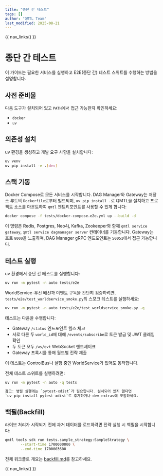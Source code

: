 ```yaml
---
title: "종단 간 테스트"
tags: []
author: "QMTL Team"
last_modified: 2025-08-21
---
```


{{ nav_links() }}

# 종단 간 테스트

이 가이드는 필요한 서비스를 실행하고 E2E(종단 간) 테스트 스위트를 수행하는 방법을 설명합니다.

## 사전 준비물

다음 도구가 설치되어 있고 `PATH`에서 접근 가능한지 확인하세요:

- `docker`
- `uv`

## 의존성 설치

uv 환경을 생성하고 개발 요구 사항을 설치합니다:

```bash
uv venv
uv pip install -e .[dev]
```

## 스택 기동

Docker Compose로 모든 서비스를 시작합니다. DAG Manager와 Gateway는 저장소 루트의
`Dockerfile`로부터 빌드되며, `uv pip install .`로 QMTL을 설치하고 프로젝트 소스를
마운트하여 `qmtl` 엔트리포인트를 사용할 수 있게 합니다:

```bash
docker compose -f tests/docker-compose.e2e.yml up --build -d
```

이 명령은 Redis, Postgres, Neo4j, Kafka, Zookeeper와 함께 `qmtl service gateway`,
`qmtl service dagmanager server` 컨테이너를 기동합니다. Gateway는 포트 `8000`을
노출하며, DAG Manager gRPC 엔드포인트는 `50051`에서 접근 가능합니다.

## 테스트 실행

uv 환경에서 종단 간 테스트를 실행합니다:

```bash
uv run -m pytest -n auto tests/e2e
```

WorldService-우선 배선과 이벤트 구독을 간단히 검증하려면,
`tests/e2e/test_worldservice_smoke.py`의 스모크 테스트를 실행하세요:

```bash
uv run -m pytest -n auto tests/e2e/test_worldservice_smoke.py -q
```

테스트는 다음을 수행합니다:

- Gateway `/status` 엔드포인트 헬스 체크
- 서로 다른 두 `world_id`에 대해 `/events/subscribe`로 토큰 발급 및 JWT 클레임 확인
- 두 토큰 모두 `/ws/evt` WebSocket 핸드셰이크
- Gateway 프록시를 통해 월드별 전략 제출

이 테스트는 ControlBus나 실행 중인 WorldService가 없어도 동작합니다.

전체 테스트 스위트를 실행하려면:

```bash
uv run -m pytest -n auto -q tests

참고: 병렬 실행에는 `pytest-xdist`가 필요합니다. 설치되어 있지 않다면
`uv pip install pytest-xdist`로 추가하거나 dev extras에 포함하세요.
```

## 백필(Backfill)

라이브 처리가 시작되기 전에 과거 데이터를 로드하려면 전략 실행 시 백필을 시작합니다:

```bash
qmtl tools sdk run tests.sample_strategy:SampleStrategy \
       --start-time 1700000000 \
       --end-time 1700003600
```

전체 워크플로 개요는 [backfill.md](backfill.md)를 참고하세요.


{{ nav_links() }}
